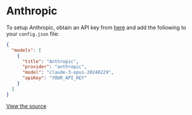 # Anthropic

To setup Anthropic, obtain an API key from [here](https://www.anthropic.com/api) and add the following to your `config.json` file:

```json title="~/.pearai/config.json"
{
  "models": [
    {
      "title": "Anthropic",
      "provider": "anthropic",
      "model": "claude-3-opus-20240229",
      "apiKey": "YOUR_API_KEY"
    }
  ]
}
```

[View the source](https://github.com/trypear/pearai-app/blob/main/core/llm/llms/Anthropic.ts)
